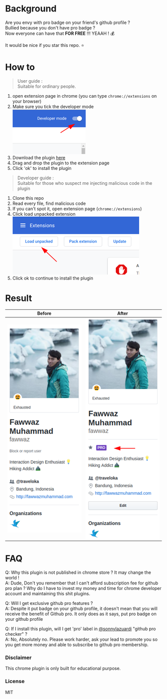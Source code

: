 # Background

Are you envy with pro badge on your friend's github profile ?  
Bullied because you don't have pro badge ?  
Now everyone can have that **FOR FREE** !!! YEAAH ! :moneybag:

It would be nice if you star this repo. :star:

# How to

> User guide :  
> Suitable for ordinary people.

1. open extension page in chrome (you can type `chrome://extensions` on your browser)
2. Make sure you tick the developer mode  
   ![developer mode ticked](docs/image1.png)
3. Download the plugin [here](github-pro.crx)
4. Drag and drop the plugin to the extension page
5. Click 'ok' to install the plugin

> Developer guide :  
> Suitable for those who suspect me injecting malicious code in the plugin

1. Clone this repo
2. Read every file, find malicious code
3. If you can't spot it, open extension page (`chrome://extensions`)
4. Click load unpacked extension  
   ![unpacked extension](docs/image2.png)
5. Click ok to continue to install the plugin

# Result

| Before                     | After                     |
| -------------------------- | ------------------------- |
| ![before](docs/image3.png) | ![after](docs/image4.png) |

# FAQ

Q: Why this plugin is not published in chrome store ? It may change the world !  
A: Dude, Don't you remember that I can't afford subscription fee for github pro plan ? Why do I have to invest my money and time for chrome developer account and maintaining this shit plugins.

Q: Will I get exclusive github pro features ?  
A: Despite it put badge on your github profile, it doesn't mean that you will receive the benefit of Github pro. It only does as it says, put pro badge on your github profile

Q: If I install this plugin, will I get 'pro' label in [@sonnylazuardi](https://github.com/sonnylazuardi) "github pro checker" ?  
A: No, Absolutely no. Please work harder, ask your lead to promote you so you get more money and able to subscribe to github pro membership.

### Disclaimer

This chrome plugin is only built for educational purpose.

### License

MIT
